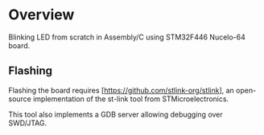 # Overview

Blinking LED from scratch in Assembly/C using STM32F446 Nucelo-64 board.



## Flashing

Flashing the board requires [https://github.com/stlink-org/stlink], an open-source implementation of the st-link tool from STMicroelectronics.

This tool also implements a GDB server allowing debugging over SWD/JTAG.
